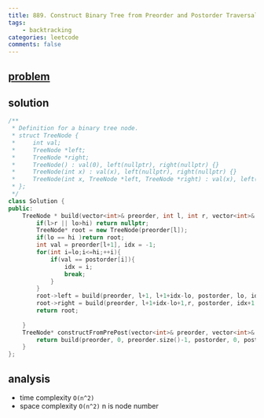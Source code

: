 ```yaml
---
title: 889. Construct Binary Tree from Preorder and Postorder Traversal
tags:  
    - backtracking
categories: leetcode
comments: false
---
```


## [problem](https://leetcode.com/problems/construct-binary-tree-from-preorder-and-postorder-traversal/)


## solution

```c++
/**
 * Definition for a binary tree node.
 * struct TreeNode {
 *     int val;
 *     TreeNode *left;
 *     TreeNode *right;
 *     TreeNode() : val(0), left(nullptr), right(nullptr) {}
 *     TreeNode(int x) : val(x), left(nullptr), right(nullptr) {}
 *     TreeNode(int x, TreeNode *left, TreeNode *right) : val(x), left(left), right(right) {}
 * };
 */
class Solution {
public:
    TreeNode * build(vector<int>& preorder, int l, int r, vector<int>& postorder, int lo, int hi){
        if(l>r || lo>hi) return nullptr;
        TreeNode* root = new TreeNode(preorder[l]);
        if(lo == hi )return root;
        int val = preorder[l+1], idx = -1;
        for(int i=lo;i<=hi;++i){
            if(val == postorder[i]){
                idx = i;
                break;
            }
        }
        root->left = build(preorder, l+1, l+1+idx-lo, postorder, lo, idx);
        root->right = build(preorder, l+1+idx-lo+1,r, postorder, idx+1, hi-1);
        return root;
        
    }
    TreeNode* constructFromPrePost(vector<int>& preorder, vector<int>& postorder) {
        return build(preorder, 0, preorder.size()-1, postorder, 0, postorder.size()-1);
    }
};
```

## analysis
- time complexity `O(n^2)`
- space complexity `O(n^2)`  n is node number